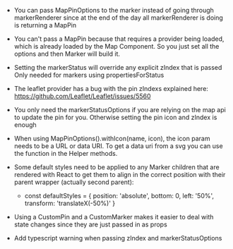 - You can pass MapPinOptions to the marker instead of going through markerRenderer since at the end of the day all markerRenderer is doing is returning a MapPin
- You can't pass a MapPin because that requires a provider being loaded, which is already loaded by the Map Component. So you just set all the options and then Marker will build it.
-  Setting the markerStatus will override any explicit zIndex that is passed Only needed for markers using propertiesForStatus
- The leaflet provider has a bug with the pin zIndexs explained here: https://github.com/Leaflet/Leaflet/issues/5560
- You only need the markerStatusOptions if you are relying on the map api to update the pin for you. Otherwise setting the pin icon and zIndex is enough
- When using MapPinOptions().withIcon(name, icon), the icon param needs to be a URL or data URI. To get a data uri from a svg you can use the function in the Helper methods.
- Some default styles need to be applied to any Marker children that are rendered with React to get them to align in the correct position with their parent wrapper (actually second parent):
  - const defaultStyles = {
      position: 'absolute',
      bottom: 0,
      left: '50%',
      transform: 'translateX(-50%)'
    }
- Using a CustomPin and a CustomMarker makes it easier to deal with state changes since they are just passed in as props


- Add typescript warning when passing zIndex and markerStatusOptions